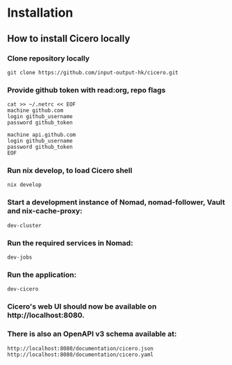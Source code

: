 # Installation

## How to install Cicero locally

### Clone repository locally

```
git clone https://github.com/input-output-hk/cicero.git
```

### Provide github token with read:org, repo flags

```
cat >> ~/.netrc << EOF
machine github.com
login github_username
password github_token

machine api.github.com
login github_username
password github_token
EOF
```

### Run nix develop, to load Cicero shell

```
nix develop
```

### Start a development instance of Nomad, nomad-follower, Vault and nix-cache-proxy:

```
dev-cluster
```

### Run the required services in Nomad:

```
dev-jobs
```

### Run the application:

```
dev-cicero
```

### Cicero's web UI should now be available on http://localhost:8080.

### There is also an OpenAPI v3 schema available at:

    http://localhost:8080/documentation/cicero.json
    http://localhost:8080/documentation/cicero.yaml
